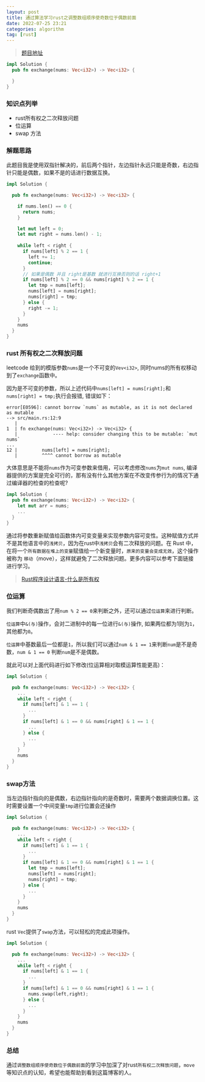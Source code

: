 ```yaml
---
layout: post
title: 通过算法学习rust之调整数组顺序使奇数位于偶数前面
date: 2022-07-25 23:21
categories: algorithm
tag: [rust] 
---
```


> [题目地址](https://leetcode.cn/problems/diao-zheng-shu-zu-shun-xu-shi-qi-shu-wei-yu-ou-shu-qian-mian-lcof/)

```rust
impl Solution {
  pub fn exchange(nums: Vec<i32>) -> Vec<i32> {

  }
}
```

### 知识点列举

- rust所有权之二次释放问题
- 位运算
- swap 方法 

### 解题思路

此题目我是使用双指针解决的，前后两个指针，左边指针永远只能是奇数，右边指针只能是偶数，如果不是的话进行数据互换。

```rust
impl Solution {

  pub fn exchange(nums: Vec<i32>) -> Vec<i32> {

    if nums.len() == 0 {
      return nums;
    }

    let mut left = 0;
    let mut right = nums.len() - 1;
    
    while left < right {
      if nums[left] % 2 == 1 {
        left += 1;
        continue;
      }
      // 如果是偶数 并且 right是基数 就进行互换否则的话 right+1
      if nums[left] % 2 == 0 && nums[right] % 2 == 1 {
        let tmp = nums[left];
        nums[left] = nums[right];
        nums[right] = tmp;
      } else {
        right -= 1;
      } 
    } 
    nums
  }
}
```

### rust 所有权之二次释放问题

leetcode 给到的模版参数`nums`是一个不可变的`Vev<i32>`, 同时nums的所有权移动到了`exchange`函数中。

因为是不可变的参数，所以上述代码中`nums[left] = nums[right];`和`nums[right] = tmp;`执行会报错, 错误如下：

```
error[E0596]: cannot borrow `nums` as mutable, as it is not declared as mutable
--> src/main.rs:12:9
   |
1  | fn exchange(nums: Vec<i32>) -> Vec<i32> {
   |             ---- help: consider changing this to be mutable: `mut nums`
...
12 |         nums[left] = nums[right];
   |         ^^^^ cannot borrow as mutable
```

大体意思是不能将`nums`作为可变参数来借用，可以考虑修改`nums`为`mut nums`, 编译器提供的方案是完全可行的，那有没有什么其他方案在不改变传参行为的情况下通过编译器的检查的检查呢?

```rust
impl Solution {
  pub fn exchange(nums: Vec<i32>) -> Vec<i32> {
    let mut arr = nums;
    ...
  }
}
```

通过将参数重新赋值给函数体内可变变量来实现参数内容可变性。这种赋值方式并不是其他语言中的`浅拷贝`，因为在rust中`浅拷贝`会有二次释放的问题。在 Rust 中，在将一个`所有数据在堆上的变量`赋值给一个新变量时，`原来的变量会变成无效`，这个操作被称为 `移动`（move），这样就避免了二次释放问题。更多内容可以参考下面链接进行学习。

> [Rust程序设计语言-什么是所有权](https://kaisery.github.io/trpl-zh-cn/ch04-01-what-is-ownership.html)

### 位运算

我们判断奇偶数出了用`num % 2 == 0`来判断之外，还可以通过`位运算`来进行判断。

`位运算`中`&(与)`操作，会对二进制中的每一位进行`&(与)`操作, 如果两位都为1则为`1`，其他都为`0`。

`位运算`中基数最后一位都是`1`，所以我们可以通过`num & 1 == 1`来判断`num`是不是奇数，`num & 1 == 0` 判断`num`是不是偶数。

就此可以对上面代码进行如下修改(位运算相对取模运算性能更高)：

```rust
impl Solution {

  pub fn exchange(nums: Vec<i32>) -> Vec<i32> {
    ...
    while left < right {
      if nums[left] & 1 == 1 {
        ...
      }
      if nums[left] & 1 == 0 && nums[right] & 1 == 1 {
        ...
      } else {
        ...
      } 
    } 
    nums
  }
}
```

### swap方法

当左边指针指向的是偶数，右边指针指向的是奇数时，需要两个数据调换位置。这时需要设置一个中间变量`tmp`进行位置会还操作
```rust
impl Solution {

  pub fn exchange(nums: Vec<i32>) -> Vec<i32> {
    ...
    while left < right {
      if nums[left] & 1 == 1 {
        ...
      }
      if nums[left] & 1 == 0 && nums[right] & 1 == 1 {
        let tmp = nums[left];
        nums[left] = nums[right];
        nums[right] = tmp;
      } else {
        ...
      } 
    } 
    nums
  }
}
```

rust `Vec`提供了`swap`方法，可以轻松的完成此项操作。

```rust
impl Solution {

  pub fn exchange(nums: Vec<i32>) -> Vec<i32> {
    ...
    while left < right {
      if nums[left] & 1 == 1 {
        ...
      }
      if nums[left] & 1 == 0 && nums[right] & 1 == 1 {
        nums.swap(left,right);
      } else {
        ...
      } 
    } 
    nums
  }
}
```

### 总结

通过`调整数组顺序使奇数位于偶数前面`的学习中加深了对rust`所有权二次释放问题`，`move`等知识点的认知，希望也能帮助到看到这篇博客的人。
